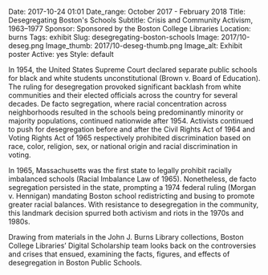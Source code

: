 Date: 2017-10-24 01:01 
Date_range: October 2017 - February 2018
Title: Desegregating Boston's Schools
Subtitle: Crisis and Community Activism, 1963–1977
Sponsor: Sponsored by the Boston College Libraries
Location: burns
Tags: exhibit
Slug: desegregating-boston-schools
Image: 2017/10-deseg.png
Image_thumb: 2017/10-deseg-thumb.png
Image_alt: Exhibit poster
Active: yes
Style: default

In 1954, the United States Supreme Court declared separate public schools for black and white students unconstitutional (Brown v. Board of Education). The ruling for desegregation provoked significant backlash from white communities and their elected officials across the country for several decades. De facto segregation, where racial concentration across neighborhoods resulted in the schools being predominantly minority or majority populations, continued nationwide after 1954. Activists continued to push for desegregation before and after the Civil Rights Act of 1964 and Voting Rights Act of 1965 respectively prohibited discrimination based on race, color, religion, sex, or national origin and racial discrimination in voting.

In 1965, Massachusetts was the first state to legally prohibit racially imbalanced schools (Racial Imbalance Law of 1965). Nonetheless, de facto segregation persisted in the state, prompting a 1974 federal ruling (Morgan v. Hennigan) mandating Boston school redistricting and busing to promote greater racial balances. With resistance to desegregation in the community, this landmark decision spurred both activism and riots in the 1970s and 1980s.

Drawing from materials in the John J. Burns Library collections, Boston College Libraries’ Digital Scholarship team looks back on the controversies and crises that ensued, examining the facts, figures, and effects of desegregation in Boston Public Schools.
